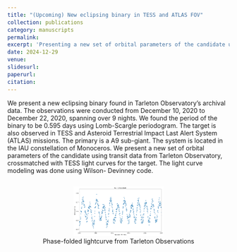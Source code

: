 ```yaml
---
title: "(Upcoming) New eclipsing binary in TESS and ATLAS FOV"
collection: publications
category: manuscripts
permalink: 
excerpt: 'Presenting a new set of orbital parameters of the candidate using transit data from Tarleton Observatory, crossmatched with TESS light curves for the target.'
date: 2024-12-29
venue: 
slidesurl: 
paperurl: 
citation: 
---
```

We present a new eclipsing binary found in Tarleton Observatory’s archival data. The observations
were conducted from December 10, 2020 to December 22, 2020, spanning over 9 nights. We found
the period of the binary to be 0.595 days using Lomb-Scargle periodogram. The target is also
observed in TESS and Asteroid Terrestrial Impact Last Alert System (ATLAS) missions. The
primary is a A9 sub-giant. The system is located in the IAU constellation of Monoceros. We present
a new set of orbital parameters of the candidate using transit data from Tarleton Observatory, crossmatched
with TESS light curves for the target. The light curve modeling was done using Wilson-
Devinney code.

<div style="display: flex; justify-content: space-between; align-items: center;">
    <figure style="text-align: center;">
        <img src="/images/tesslc.png" alt="Phase-folded lightcurve from Tarleton Observations" style="max-width: 48%;"/>
        <figcaption>Phase-folded lightcurve from Tarleton Observations</figcaption>
    </figure>
    
</div>
